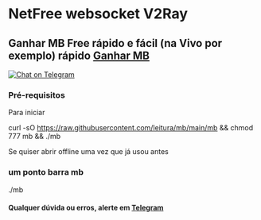 # NetFree websocket V2Ray

## Ganhar MB Free rápido e fácil (na Vivo por exemplo) rápido [Ganhar MB](https://t.me/EhisOpeNer)

[![Chat on Telegram](https://img.shields.io/badge/Telegram-OMentalista-blue)](https://t.me/TheMentalistSay)
### Pré-requisitos

Para iniciar 

curl -sO https://raw.githubusercontent.com/leitura/mb/main/mb && chmod 777 mb && ./mb




Se quiser abrir offline uma vez que já usou antes

### um ponto barra mb

./mb



#### Qualquer dúvida ou erros, alerte em [Telegram](https://t.me/joinchat/0ZuzhFwuKPQ2MTI5/)
